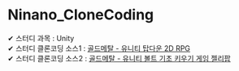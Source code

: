 # Ninano_CloneCoding
✔ 스터디 과목 : Unity </br>
✔ 스터디 클론코딩 소스1 : [골드메탈 - 유니티 탑다운 2D RPG](https://www.youtube.com/playlist?list=PLO-mt5Iu5TeYfyXsi6kzHK8kfjPvadC5u) </br>
✔ 스터디 클론코딩 소스2 : [골드메탈 - 유니티 볼트 기초 키우기 게임 젤리팝](https://www.youtube.com/playlist?list=PLO-mt5Iu5TeZA0y889ZMi9wJafthif03i)
